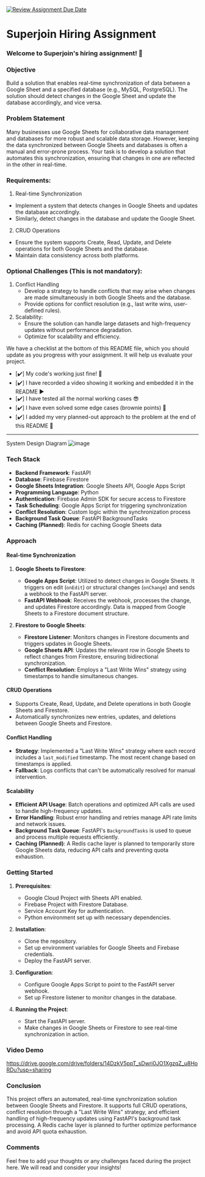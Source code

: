 [![Review Assignment Due Date](https://classroom.github.com/assets/deadline-readme-button-22041afd0340ce965d47ae6ef1cefeee28c7c493a6346c4f15d667ab976d596c.svg)](https://classroom.github.com/a/AHFn7Vbn)
# Superjoin Hiring Assignment

### Welcome to Superjoin's hiring assignment! 🚀

### Objective
Build a solution that enables real-time synchronization of data between a Google Sheet and a specified database (e.g., MySQL, PostgreSQL). The solution should detect changes in the Google Sheet and update the database accordingly, and vice versa.

### Problem Statement
Many businesses use Google Sheets for collaborative data management and databases for more robust and scalable data storage. However, keeping the data synchronized between Google Sheets and databases is often a manual and error-prone process. Your task is to develop a solution that automates this synchronization, ensuring that changes in one are reflected in the other in real-time.

### Requirements:
1. Real-time Synchronization
  - Implement a system that detects changes in Google Sheets and updates the database accordingly.
  - Similarly, detect changes in the database and update the Google Sheet.
2. CRUD Operations
  - Ensure the system supports Create, Read, Update, and Delete operations for both Google Sheets and the database.
  - Maintain data consistency across both platforms.
   
### Optional Challenges (This is not mandatory):
1. Conflict Handling
   - Develop a strategy to handle conflicts that may arise when changes are made simultaneously in both Google Sheets and the database.
   - Provide options for conflict resolution (e.g., last write wins, user-defined rules).
2. Scalability: 	
   - Ensure the solution can handle large datasets and high-frequency updates without performance degradation.
   - Optimize for scalability and efficiency.


We have a checklist at the bottom of this README file, which you should update as you progress with your assignment. It will help us evaluate your project.

- [✔️] My code's working just fine! 🥳
- [✔️] I have recorded a video showing it working and embedded it in the README ▶️
- [✔️] I have tested all the normal working cases 😎
- [✔️] I have even solved some edge cases (brownie points) 💪
- [✔️] I added my very planned-out approach to the problem at the end of this README 📜
---
System Design Diagram 
![image](https://github.com/user-attachments/assets/30d0ae77-df4d-4b92-b04b-18ead0b0fb07)
### Tech Stack
- **Backend Framework**: FastAPI
- **Database**: Firebase Firestore
- **Google Sheets Integration**: Google Sheets API, Google Apps Script
- **Programming Language**: Python
- **Authentication**: Firebase Admin SDK for secure access to Firestore
- **Task Scheduling**: Google Apps Script for triggering synchronization
- **Conflict Resolution**: Custom logic within the synchronization process
- **Background Task Queue**: FastAPI BackgroundTasks
- **Caching (Planned)**: Redis for caching Google Sheets data

### Approach

#### Real-time Synchronization
1. **Google Sheets to Firestore**:
   - **Google Apps Script**: Utilized to detect changes in Google Sheets. It triggers on edit (`onEdit`) or structural changes (`onChange`) and sends a webhook to the FastAPI server.
   - **FastAPI Webhook**: Receives the webhook, processes the change, and updates Firestore accordingly. Data is mapped from Google Sheets to a Firestore document structure.

2. **Firestore to Google Sheets**:
   - **Firestore Listener**: Monitors changes in Firestore documents and triggers updates in Google Sheets.
   - **Google Sheets API**: Updates the relevant row in Google Sheets to reflect changes from Firestore, ensuring bidirectional synchronization.
   - **Conflict Resolution**: Employs a "Last Write Wins" strategy using timestamps to handle simultaneous changes.

#### CRUD Operations
- Supports Create, Read, Update, and Delete operations in both Google Sheets and Firestore.
- Automatically synchronizes new entries, updates, and deletions between Google Sheets and Firestore.

#### Conflict Handling
- **Strategy**: Implemented a "Last Write Wins" strategy where each record includes a `last_modified` timestamp. The most recent change based on timestamps is applied.
- **Fallback**: Logs conflicts that can't be automatically resolved for manual intervention.

#### Scalability
- **Efficient API Usage**: Batch operations and optimized API calls are used to handle high-frequency updates.
- **Error Handling**: Robust error handling and retries manage API rate limits and network issues.
- **Background Task Queue**: FastAPI's `BackgroundTasks` is used to queue and process multiple requests efficiently.
- **Caching (Planned)**: A Redis cache layer is planned to temporarily store Google Sheets data, reducing API calls and preventing quota exhaustion.

### Getting Started
1. **Prerequisites**:
   - Google Cloud Project with Sheets API enabled.
   - Firebase Project with Firestore Database.
   - Service Account Key for authentication.
   - Python environment set up with necessary dependencies.

2. **Installation**:
   - Clone the repository.
   - Set up environment variables for Google Sheets and Firebase credentials.
   - Deploy the FastAPI server.

3. **Configuration**:
   - Configure Google Apps Script to point to the FastAPI server webhook.
   - Set up Firestore listener to monitor changes in the database.

4. **Running the Project**:
   - Start the FastAPI server.
   - Make changes in Google Sheets or Firestore to see real-time synchronization in action.

### Video Demo
https://drive.google.com/drive/folders/14DzkV5ppT_sDwri0JO1XgzqZ_u8HoRDu?usp=sharing

### Conclusion
This project offers an automated, real-time synchronization solution between Google Sheets and Firestore. It supports full CRUD operations, conflict resolution through a "Last Write Wins" strategy, and efficient handling of high-frequency updates using FastAPI's background task processing. A Redis cache layer is planned to further optimize performance and avoid API quota exhaustion. 

### Comments
Feel free to add your thoughts or any challenges faced during the project here. We will read and consider your insights!
